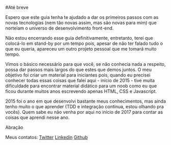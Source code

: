 #Até breve

Espero que este guia tenha te ajudado a dar os primeiros passos com as novas tecnologias (nem tão novas assim, mas são novas para mim) que norteiam o universo de desenvolvimento front-end.

Não estou encerrando esse guia definitivamente, entretanto, terei que colocá-lo em stand-by por um tempo pois, apesar de não ter falado tudo o que eu queria, apareceu um outro projeto pessoal que me tomará muito tempo. 

Vimos o básico necessário para que você, se não conhecia nada a respeito, possa dar passos mais largos do que estes que demos juntos. O meu objetivo foi criar um material para iniciantes pois, quando eu precisei conhecer todas essas coisas que falei aqui - início de 2015 - tive muita dificuldade para encontrar material didático para um noob como eu que ficou durante muitos anos escrevendo apenas HTML, CSS e Javascript.
 
2015 foi o ano em que desenvolvi bastante meus conhecimentos, mas ainda tenho muito o que aprender (TDD e integração contínua, estou olhando pra vocês). Quem sabe eu não venha por aqui no início de 2017 para contar as coisas  que aprendi nesse ano.

Abração

Meus contatos:
[Twitter](https://twitter.com/tapmorales)
[Linkedin](https://www.linkedin.com/in/daniel-tapias-morales-87145621)
[Github](https://github.com/tapmorales)
